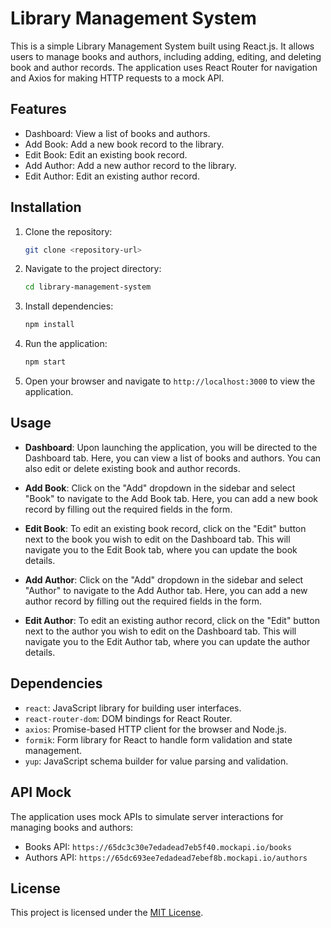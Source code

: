 # Library Management System

This is a simple Library Management System built using React.js. It allows users to manage books and authors, including adding, editing, and deleting book and author records. The application uses React Router for navigation and Axios for making HTTP requests to a mock API.

## Features

- Dashboard: View a list of books and authors.
- Add Book: Add a new book record to the library.
- Edit Book: Edit an existing book record.
- Add Author: Add a new author record to the library.
- Edit Author: Edit an existing author record.

## Installation

1. Clone the repository:

    ```bash
    git clone <repository-url>
    ```

2. Navigate to the project directory:

    ```bash
    cd library-management-system
    ```

3. Install dependencies:

    ```bash
    npm install
    ```

4. Run the application:

    ```bash
    npm start
    ```

5. Open your browser and navigate to `http://localhost:3000` to view the application.

## Usage

- **Dashboard**: Upon launching the application, you will be directed to the Dashboard tab. Here, you can view a list of books and authors. You can also edit or delete existing book and author records.

- **Add Book**: Click on the "Add" dropdown in the sidebar and select "Book" to navigate to the Add Book tab. Here, you can add a new book record by filling out the required fields in the form.

- **Edit Book**: To edit an existing book record, click on the "Edit" button next to the book you wish to edit on the Dashboard tab. This will navigate you to the Edit Book tab, where you can update the book details.

- **Add Author**: Click on the "Add" dropdown in the sidebar and select "Author" to navigate to the Add Author tab. Here, you can add a new author record by filling out the required fields in the form.

- **Edit Author**: To edit an existing author record, click on the "Edit" button next to the author you wish to edit on the Dashboard tab. This will navigate you to the Edit Author tab, where you can update the author details.

## Dependencies

- `react`: JavaScript library for building user interfaces.
- `react-router-dom`: DOM bindings for React Router.
- `axios`: Promise-based HTTP client for the browser and Node.js.
- `formik`: Form library for React to handle form validation and state management.
- `yup`: JavaScript schema builder for value parsing and validation.

## API Mock

The application uses mock APIs to simulate server interactions for managing books and authors:

- Books API: `https://65dc3c30e7edadead7eb5f40.mockapi.io/books`
- Authors API: `https://65dc693ee7edadead7ebef8b.mockapi.io/authors`

## License

This project is licensed under the [MIT License](LICENSE).
